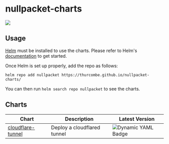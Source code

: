 # nullpacket-charts

[![](https://github.com/thurcombe/nullpacket-charts/workflows/Release%20Charts/badge.svg?branch=main)](https://github.com/thurcombe/nullpacket-charts/actions)

## Usage

[Helm](https://helm.sh) must be installed to use the charts.
Please refer to Helm's [documentation](https://helm.sh/docs/) to get started.

Once Helm is set up properly, add the repo as follows:

```console
helm repo add nullpacket https://thurcombe.github.io/nullpacket-charts/
```

You can then run `helm search repo nullpacket` to see the charts.

## Charts

| Chart | Description | Latest Version |
|-------|-------------|----------------|
|[cloudflare-tunnel](https://github.com/thurcombe/nullpacket-charts/tree/master/charts/cloudflare-tunnel)| Deploy a cloudflared tunnel| ![Dynamic YAML Badge](https://img.shields.io/badge/dynamic/yaml?url=https%3A%2F%2Fraw.githubusercontent.com%2Fthurcombe%2Fnullpacket-charts%2Fgh-pages%2Findex.yaml&query=%24.entries%5B%22cloudflare-tunnel%22%5D%5B0%5D.version&label=latest%20release)|
